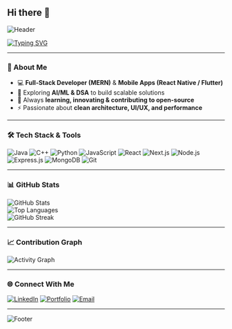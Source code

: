 ## Hi there 👋

<!--
**Manoranjan-0C/Manoranjan-0C** is a ✨ _special_ ✨ repository because its `README.md` (this file) appears on your GitHub profile.

Here are some ideas to get you started:

- 🔭 I’m currently working on ...
- 🌱 I’m currently learning ...
- 👯 I’m looking to collaborate on ...
- 🤔 I’m looking for help with ...
- 💬 Ask me about ...
- 📫 How to reach me: ...
- 😄 Pronouns: ...
- ⚡ Fun fact: ...
-->
<!-- Animated Header -->
![Header](https://capsule-render.vercel.app/api?type=waving&color=0:6e8efb,100:a777e3&height=200&section=header&text=Hi%20there,%20I'm%20Manoranjan%20👋&fontSize=35&fontColor=ffffff&animation=fadeIn&fontAlignY=35)

<!-- Typing Animation -->
[![Typing SVG](https://readme-typing-svg.herokuapp.com?font=Fira+Code&size=24&pause=1000&color=6E8EFB&width=600&lines=👨‍💻+Software+Developer;🌐+Full+Stack+%26+Mobile+Developer;🤖+AI%2FML+%26+DSA+Enthusiast;🚀+Always+Learning+and+Building)](https://git.io/typing-svg)

---

### 🚀 About Me  
- 💻 **Full-Stack Developer (MERN)** & **Mobile Apps (React Native / Flutter)**  
- 🤖 Exploring **AI/ML & DSA** to build scalable solutions  
- 🌱 Always **learning, innovating & contributing to open-source**  
- ⚡ Passionate about **clean architecture, UI/UX, and performance**  

---

### 🛠 Tech Stack & Tools  
![Java](https://img.shields.io/badge/Java-%23ED8B00.svg?style=for-the-badge&logo=java&logoColor=white)
![C++](https://img.shields.io/badge/C++-%2300599C.svg?style=for-the-badge&logo=c%2B%2B&logoColor=white)
![Python](https://img.shields.io/badge/Python-%233776AB.svg?style=for-the-badge&logo=python&logoColor=white)
![JavaScript](https://img.shields.io/badge/JavaScript-%23F7DF1E.svg?style=for-the-badge&logo=javascript&logoColor=black)
![React](https://img.shields.io/badge/React-%2361DAFB.svg?style=for-the-badge&logo=react&logoColor=black)
![Next.js](https://img.shields.io/badge/Next.js-%23000000.svg?style=for-the-badge&logo=next.js&logoColor=white)
![Node.js](https://img.shields.io/badge/Node.js-%23339933.svg?style=for-the-badge&logo=node.js&logoColor=white)
![Express.js](https://img.shields.io/badge/Express.js-%23404d59.svg?style=for-the-badge&logo=express&logoColor=white)
![MongoDB](https://img.shields.io/badge/MongoDB-%2347A248.svg?style=for-the-badge&logo=mongodb&logoColor=white)
![Git](https://img.shields.io/badge/Git-%23F05033.svg?style=for-the-badge&logo=git&logoColor=white)

---

### 📊 GitHub Stats  
![GitHub Stats](https://github-readme-stats.vercel.app/api?username=Manoranjan-0C&show_icons=true&theme=tokyonight)  
![Top Languages](https://github-readme-stats.vercel.app/api/top-langs/?username=Manoranjan-0C&layout=compact&theme=tokyonight)  
![GitHub Streak](https://streak-stats.demolab.com/?user=Manoranjan-0C&theme=tokyonight)  

---

### 📈 Contribution Graph  
![Activity Graph](https://github-readme-activity-graph.vercel.app/graph?username=Manoranjan-0C&bg_color=0d1117&color=6e8efb&line=a777e3&point=ffffff&area=true&hide_border=true)

---

### 🌐 Connect With Me  
[![LinkedIn](https://img.shields.io/badge/LinkedIn-%230077B5.svg?style=for-the-badge&logo=linkedin&logoColor=white)](https://www.linkedin.com/in/manoranjan-pradhan-c006)
[![Portfolio](https://img.shields.io/badge/Portfolio-%23000000.svg?style=for-the-badge&logo=firefox&logoColor=white)](https://manoranjan-0c.github.io/Manoranjan-Pradhan.dev/)
[![Email](https://img.shields.io/badge/Email-%23D14836.svg?style=for-the-badge&logo=gmail&logoColor=white)](mailto:manoranjanpradhan15559@gmail.com)

---

<!-- Animated Footer -->
![Footer](https://capsule-render.vercel.app/api?type=waving&color=0:a777e3,100:6e8efb&height=120&section=footer)

